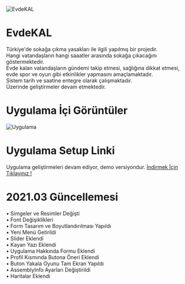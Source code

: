![EvdeKAL](https://i.hizliresim.com/XeAfG6.png)<br>
# EvdeKAL
Türkiye'de sokağa çıkma yasakları ile ilgili yapılmış bir projedir.<br>
Hangi vatandaşların hangi saaatler arasında sokağa çıkacağını göstermektedir.<br>
Evde kalan vatandaşların gündemi takip etmesi, sağlığına dikkat etmesi, evde spor ve oyun gibi etkinlikler yapmasını amaçlamaktadır.<br>
Sistem tarih ve saatine entegre olarak çalışmaktadır.<br>
Üzerinde geliştirmeler devam etmektedir.

# Uygulama İçi Görüntüler
![Uygulama](https://i.hizliresim.com/BhgH2j.png)

# Uygulama Setup Linki
Uygulama geliştirmeleri devam ediyor, demo versiyondur.
[İndirmek İçin Tıklayınız !](https://drive.google.com/file/d/1b95-DSehwEcnm9VeajOCttJGQNDJjpt2/view?usp=sharing)

# 2021.03 Güncellemesi
• Simgeler ve Resimler Değişti<br>
• Font Değişiklikleri<br>
• Form Tasarım ve Boyutlandırılması Yapıldı<br>
• Yeni Menü Getirildi<br>
• Slider Eklendi<br>
• Kayan Yazı Eklendi<br>
• Uygulama Hakkında Formu Eklendi<br>
• Profil Kısmında Butona Öneri Eklendi<br>
• Buton Yakala Oyunu Tam Ekran Yapıldı<br>
• AssemblyInfo Ayarları Değiştirildi<br>
• Haritalar Eklendi
